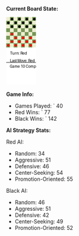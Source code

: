 
**Current Board State:**  
<!-- START_GIF -->
![Checkers Game](./checkers_game.gif)
<!-- END_GIF -->

**Game Info:**  
- Games Played: `<!-- GAMES_PLAYED --> 40
- Red Wins: `<!-- RED_WINS --> 77
- Black Wins: `<!-- BLACK_WINS --> 142

<!-- AI_STATS -->
**AI Strategy Stats:**

Red AI:
- Random: 34
- Aggressive: 51
- Defensive: 46
- Center-Seeking: 54
- Promotion-Oriented: 55

Black AI:
- Random: 46
- Aggressive: 51
- Defensive: 42
- Center-Seeking: 49
- Promotion-Oriented: 52
